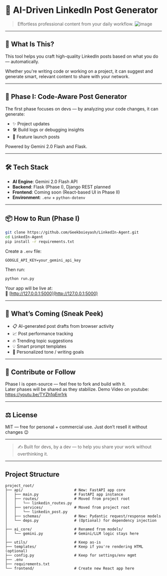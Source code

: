 # 🤖 AI-Driven LinkedIn Post Generator

> Effortless professional content from your daily workflow.
![image](https://github.com/user-attachments/assets/3342867f-b26f-46ef-b222-8bce638a57d4)

---

## 🚀 What Is This?

This tool helps you craft high-quality LinkedIn posts based on what you do — automatically.

Whether you're writing code or working on a project, it can suggest and generate smart, relevant content to share with your network.

---

## 🧠 Phase I: Code-Aware Post Generator

The first phase focuses on devs — by analyzing your code changes, it can generate:

- ✨ Project updates
- 🛠️ Build logs or debugging insights
- 🧪 Feature launch posts

Powered by Gemini 2.0 Flash and Flask.

---

## 🛠️ Tech Stack

- **AI Engine**: Gemini 2.0 Flash API
- **Backend**: Flask (Phase I), Django REST planned
- **Frontend**: Coming soon (React-based UI in Phase II)
- **Environment**: `.env` + `python-dotenv`

---

## 📦 How to Run (Phase I)

```bash
git clone https://github.com/Geekboieyash/LinkedIn-Agent.git
cd LinkedIn-Agent
pip install -r requirements.txt
```

Create a `.env` file:

```env
GOOGLE_API_KEY=your_gemini_api_key
```

Then run:

```bash
python run.py
```

Your app will be live at:  
📍 [http://127.0.0.1:5000](http://127.0.0.1:5000)

---

## 🧭 What’s Coming (Sneak Peek)

- 📋 AI-generated post drafts from browser activity
- 📈 Post performance tracking
- 🔥 Trending topic suggestions
- 💡 Smart prompt templates
- 🎯 Personalized tone / writing goals

---

## 💬 Contribute or Follow

Phase I is open-source — feel free to fork and build with it.  
Later phases will be shared as they stabilize.
Demo Video on youtube: https://youtu.be/TYZh1qEm1rk

---

## ⚖️ License

MIT — free for personal + commercial use. Just don’t resell it without changes 😉

---

> ✍️ Built for devs, by a dev — to help you share your work without overthinking it.

---
## Project Structure

```
project_root/
├── api/                       # New: FastAPI app core
│   ├── main.py                # FastAPI app instance
│   ├── routes/                # Moved from project root
│   │   └── linkedin_routes.py
│   ├── services/              # Moved from project root
│   │   └── linkedin_post.py
│   ├── schemas/               # New: Pydantic request/response models
│   └── deps.py                # (Optional) for dependency injection
│
├── ai_core/                   # Renamed from models/
│   └── gemini.py              # Gemini/LLM logic stays here
│
├── utils/                     # Keep as-is
├── templates/                 # Keep if you're rendering HTML (optional)
├── config.py                  # Keep for settings/env mgmt
├── .env
├── requirements.txt
└── frontend/                  # Create new React app here

```
